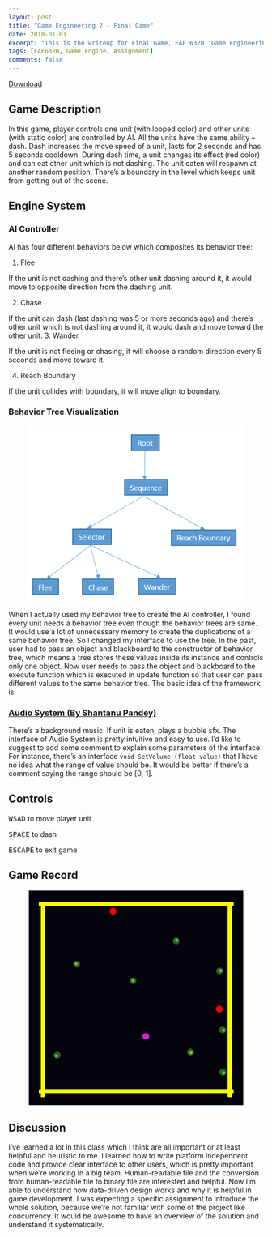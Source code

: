 ```yaml
---
layout: post
title: "Game Engineering 2 - Final Game"
date: 2018-01-01
excerpt: "This is the writeup for Final Game, EAE 6320 'Game Engineering 2'"
tags: [EAE6320, Game Engine, Assignment]
comments: false
---
```


<div markdown="0"><a href="https://drive.google.com/open?id=1tjfXM3_T7chdX1jVyonCPZeaJGJZub1D" class="btn btn-info">Download</a></div>

## Game Description

In this game, player controls one unit (with looped color) and other units (with static color) are controlled by AI. All the units have the same ability – dash. Dash increases the move speed of a unit, lasts for 2 seconds and has 5 seconds cooldown. During dash time, a unit changes its effect (red color) and can eat other unit which is not dashing. The unit eaten will respawn at another random position. There’s a boundary in the level which keeps unit from getting out of the scene.

## Engine System

### AI Controller

AI has four different behaviors below which composites its behavior tree:

1. Flee

If the unit is not dashing and there’s other unit dashing around it, it would move to opposite direction from the dashing unit.

2. Chase

If the unit can dash (last dashing was 5 or more seconds ago) and there’s other unit which is not dashing around it, it would dash and move toward the other unit.
3. Wander

If the unit is not fleeing or chasing, it will choose a random direction every 5 seconds and move toward it.

4. Reach Boundary

If the unit collides with boundary, it will move align to boundary.

### Behavior Tree Visualization

<figure>
	<a href="../assets/img/blog/GameEngineering2/FinalGame/2.png"><img src="../assets/img/blog/GameEngineering2/FinalGame/2.png"></a>
</figure>

When I actually used my behavior tree to create the AI controller, I found every unit needs a behavior tree even though the behavior trees are same. It would use a lot of unnecessary memory to create the duplications of a same behavior tree. So I changed my interface to use the tree. In the past, user had to pass an object and blackboard to the constructor of behavior tree, which means a tree stores these values inside its instance and controls only one object. Now user needs to pass the object and blackboard to the execute function which is executed in update function so that user can pass different values to the same behavior tree.
The basic idea of the framework is:

### [Audio System (By Shantanu Pandey)](http://www.codenamepandey.com/audioengine)

There’s a background music. If unit is eaten, plays a bubble sfx. The interface of Audio System is pretty intuitive and easy to use. I’d like to suggest to add some comment to explain some parameters of the interface. For instance, there’s an interface `void SetVolume (float value)` that I have no idea what the range of value should be. It would be better if there’s a comment saying the range should be [0, 1].

## Controls
<kbd>W</kbd><kbd>S</kbd><kbd>A</kbd><kbd>D</kbd> to move player unit

<kbd>SPACE</kbd> to dash

<kbd>ESCAPE</kbd> to exit game

## Game Record

<figure>
	<a href="../assets/img/blog/GameEngineering2/FinalGame/2.gif"><img src="../assets/img/blog/GameEngineering2/FinalGame/2.gif"></a>
</figure>

## Discussion

I’ve learned a lot in this class which I think are all important or at least helpful and heuristic to me. I learned how to write platform independent code and provide clear interface to other users, which is pretty important when we’re working in a big team. Human-readable file and the conversion from human-readable file to binary file are interested and helpful. Now I’m able to understand how data-driven design works and why it is helpful in game development. 
I was expecting a specific assignment to introduce the whole solution, because we’re not familiar with some of the project like concurrency. It would be awesome to have an overview of the solution and understand it systematically.
